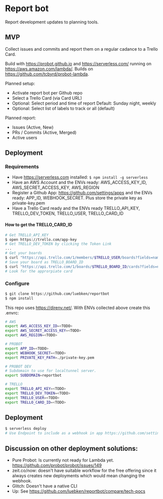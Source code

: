 # Report bot

Report development updates to planning tools.

## MVP

Collect issues and commits and report them on a regular cadance to a Trello Card.

Build with https://probot.github.io and https://serverless.com/ running on https://aws.amazon.com/lambda/. Builds on https://github.com/tcbyrd/probot-lambda.

Planned setup:
  * Activate report bot per Github repo
  * Select a Trello Card (via Card URL)
  * Optional: Select period and time of report
    Default: Sunday night, weekly
  * Optional: Select list of labels to track or all (default)

Planned report:
  * Issues (Active, New)
  * PRs / Commits (Active, Merged)
  * Active users

## Deployment

### Requirements

  * Have https://serverless.com installed: `$ npm install -g serverless`
  * Have an AWS Account and the ENVs ready: AWS_ACCESS_KEY_ID, AWS_SECRET_ACCESS_KEY, AWS_REGION
  * Register a Github App: https://github.com/settings/apps and the ENVs ready: APP_ID, WEBHOOK_SECRET. Plus store the private key as private-key.pem
  * Have a Trello Card ready and the ENVs ready TRELLO_API_KEY, TRELLO_DEV_TOKEN, TRELLO_USER, TRELLO_CARD_ID

#### How to get the TRELLO_CARD_ID

  ````bash
  # Get TRELLO_API_KEY
  $ open https://trello.com/app-key
  # Get TRELLO_DEV_TOKEN by clicking the Token Link
  ...
  # Get your boards
  $ curl "https://api.trello.com/1/members/$TRELLO_USER/boards?fields=name,id&key=$TRELLO_API_KEY&token=$TRELLO_DEV_TOKEN" | jq .
  # Save your board as TRELLO_BOARD_ID
  $ curl "https://api.trello.com/1/boards/$TRELLO_BOARD_ID/cards?fields=name&key=$TRELLO_API_KEY&token=$TRELLO_DEV_TOKEN" | jq .
  # Look for the approrpiate card
  ````

### Configure

  ````bash
  $ git clone https://github.com/luebken/reportbot
  $ npm install
  ````

  This repo uses https://direnv.net/. With ENVs collected above create this .envrc:

  ````bash
  # AWS
  export AWS_ACCESS_KEY_ID=<TODO>
  export AWS_SECRET_ACCESS_KEY=<TODO>
  export AWS_REGION=<TODO>

  # PROBOT
  export APP_ID=<TODO>
  export WEBHOOK_SECRET=<TODO>
  export PRIVATE_KEY_PATH=./private-key.pem

  # PROBOT DEV
  # Subdomain to use for localtunnel server.
  export SUBDOMAIN=reportbot

  # TRELLO
  export TRELLO_API_KEY=<TODO>
  export TRELLO_DEV_TOKEN=<TODO>
  export TRELLO_USER=<TODO>
  export TRELLO_CARD_ID=<TODO>
  ````

## Deployment

  ````bash
  $ serverless deploy
  # Use Endpoint to include as a webhook in app https://github.com/settings/apps/reportbot
  ````


## Discussion on other deployment solutions: 

* Pure Probot: Is currently not ready for Lambda yet. https://github.com/probot/probot/issues/149
* zeit.co/now: doesn't have suitable workflow for the free offering since it always creates new deployments which would mean changing the webhook.
* Glitch: Doesn't have a native CLI 
* Up: See https://github.com/luebken/reportbot/compare/tech-pocs